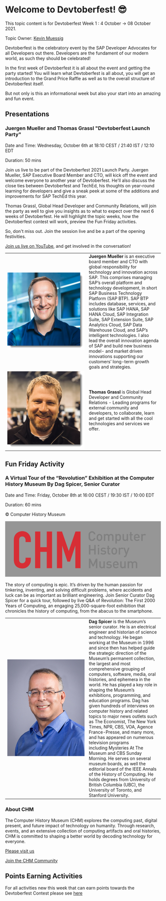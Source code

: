 # Welcome to Devtoberfest! 😎

This topic content is for Devtoberfest Week 1 : 4 October → 08 October 2021.

Topic Owner: [Kevin Muessig](https://github.com/KevinMuessig)

Devtoberfest is the celebratory event by the SAP Developer Advocates for all Developers out there. Developers are the fundament of our modern world, as such they should be celebrated!

In the first week of Devtoberfest it is all about the event and getting the party started! You will learn what Devtoberfest is all about, you will get an introduction to the Grand Price Raffle as well as to the overall structure of Devtoberfest itself.

But not only is this an informational week but also your start into an amazing and fun event.

## Presentations

### Juergen Mueller and Thomas Grassl "Devtoberfest Launch Party"
Date and Time: Wednesday, October 6th at 18:10 CEST / 21:40 IST / 12:10 EDT

Duration: 50 mins

Join us live to be part of the Devtoberfest 2021 Launch Party. Juergen Mueller, SAP Executive Board Member and CTO, will kick off the event and welcome everyone to another year of Devtoberfest.  He'll also discuss the close ties between Devtoberfest and TechEd, his thoughts on year-round learning for developers and give a sneak peek at some of the additions and improvements for SAP TechEd this year. 

Thomas Grassl, Global Head Developer and Community Relations, will join the party as well to give you insights as to what to expect over the next 6 weeks of Devtoberfest. He will highlight the topic weeks, how the Devtoberfest contest will work, preview the Fun Friday activities. 

So, don't miss out. Join the session live and be a part of the opening festivities.

[Join us live on YouTube](https://youtu.be/QECsPXQBP3E), and get involved in the conversation!

<table >
    <tr>
        <td width=250><img src="../../images/juergen.mueller_shade.png" alt="Juergen Mueller"><br/></td>
        <td><b>Juergen Mueller</b> is an executive board member and CTO with global responsibility for technology and innovation across SAP. This comprises managing SAP’s overall platform and technology development, in short SAP Business Technology Platform (SAP BTP). SAP BTP includes database, services, and solutions like SAP HANA, SAP HANA Cloud, SAP Integration Suite, SAP Extension Suite, SAP Analytics Cloud, SAP Data Warehouse Cloud, and SAP’s intelligent technologies. I also lead the overall innovation agenda of SAP and build new business model- and market driven innovations supporting our customers’ long-term growth goals and strategies.</td>
    </tr>
    <tr>
        <td width=250><img src="../../images/thomas.grassl_shade.png" alt="Thomas Grassl"><br/></td>
        <td><b>Thomas Grassl</b> is Global Head Developer and Community Relations - Leading programs for external community and developers, to collaborate, learn and get started with all the cool technologies and services we offer.</td>
    </tr>
</table>

## Fun Friday Activity


    
### A Virtual Tour of the “Revolution” Exhibition at the Computer History Museum By Dag Spicer, Senior Curator

Date and Time: Friday, October 8th at 16:00 CEST / 19:30 IST / 10:00 EDT

Duration: 60 mins

© Computer History Museum

![](../image/../../images/CHM.png)

The story of computing is epic. It’s driven by the human passion for tinkering, inventing, and solving difficult problems, where accidents and luck can be as
important as brilliant engineering. 
Join Senior Curator Dag Spicer for a quick tour, followed by live Q&A of Revolution: The First 2000 Years of Computing, an
engaging 25,000-square-foot exhibition that chronicles the history of computing, from the abacus to the smartphone. 

<table >
    <tr>
        <td width=250><img src="../../images/Dag_Spicer.jpg" alt="Dag Spicer"><br/></td>
        <td><b>Dag Spicer</b> is the Museum’s senior curator. He is an electrical engineer and historian of science and technology. He began working at the Museum
            in 1996 and since then has helped guide the strategic direction of the Museum’s permanent collection, the largest and most comprehensive grouping of
            computers, software, media, oral histories, and ephemera in the world. He has played a key role in shaping the Museum’s exhibitions, programming, and
            education programs. Dag has given hundreds of interviews on computer history and related topics to major news outlets such as The Economist, The New
            York Times, NPR, CBS, VOA, Agence France-Presse, and many more, and has appeared on numerous television programs including Mysteries At The
            Museum and CBS Sunday Morning. He serves on several museum boards, as well the editorial board of the IEEE Annals of the History of Computing. He holds
            degrees from University of British Columbia (UBC), the University of Toronto, and Stanford University.</td>
    </tr>
</table>

### About CHM
The Computer History Museum (CHM) explores the computing past, digital present, and future impact of technology on humanity. Through research, events, and an
extensive collection of computing artifacts and oral histories, CHM is committed to shaping a better world by decoding technology for everyone. 

[Please visit us](www.computerhistory.org)

[Join the CHM Community](https://computerhistory.org/subscribe/)
 


## Points Earning Activities

For all activities new this week that can earn points towards the Devtoberfest Contest please see [here](../../contest/readme.md#week-1)
